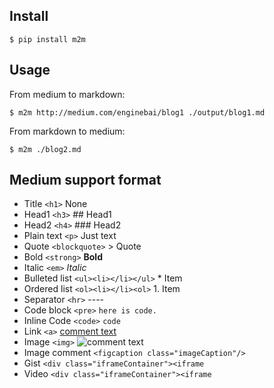 ## Install
```shell
$ pip install m2m
```

## Usage
From medium to markdown:

```shell
$ m2m http://medium.com/enginebai/blog1 ./output/blog1.md
```
From markdown to medium:

```
$ m2m ./blog2.md 
```


## Medium support format
* Title `<h1>` None
* Head1 `<h3>` ## Head1
* Head2 `<h4>` ### Head2
* Plain text `<p>` Just text
* Quote `<blockquote>` > Quote
* Bold `<strong>` **Bold**
* Italic `<em>` _Italic_
* Bulleted list `<ul><li></li></ul>` * Item
* Ordered list `<ol><li></li><ol>` 1. Item
* Separator `<hr>` ----
* Code block `<pre>` ```here is code.```
* Inline Code `<code>` `code`
* Link `<a>` [comment text](link)
* Image `<img>` ![comment text](https://cdn-images-1.medium.com/max/280/1*hTcF28wQFIR9Sv0jfKTRNQ.png)
* Image comment `<figcaption class="imageCaption"/>`
* Gist `<div class="iframeContainer"><iframe`
* Video `<div class="iframeContainer"><iframe`